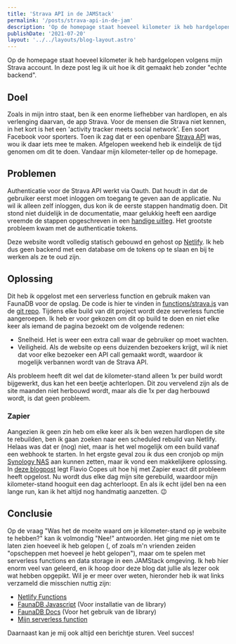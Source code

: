 ```yaml
---
title: 'Strava API in de JAMStack'
permalink: '/posts/strava-api-in-de-jam'
description: 'Op de homepage staat hoeveel kilometer ik heb hardgelopen volgens mijn Strava account. In deze post leg ik uit hoe ik dit gemaakt heb zonder "echte backend".'
publishDate: '2021-07-20'
layout: '../../layouts/blog-layout.astro'
---
```


Op de homepage staat hoeveel kilometer ik heb hardgelopen volgens mijn Strava account. In deze post leg ik uit hoe ik dit gemaakt heb zonder "echte backend".

## Doel

Zoals in mijn intro staat, ben ik een enorme liefhebber van hardlopen, en als verlenging daarvan, de app Strava. Voor de mensen die Strava niet kennen, in het kort is het een 'activity tracker meets social network'. Een soort Facebook voor sporters. Toen ik zag dat er een openbare [Strava API](https://developers.strava.com/) was, wou ik daar iets mee te maken. Afgelopen weekend heb ik eindelijk de tijd genomen om dit te doen. Vandaar mijn kilometer-teller op de homepage.

## Problemen

Authenticatie voor de Strava API werkt via Oauth. Dat houdt in dat de gebruiker eerst moet inloggen om toegang te geven aan de applicatie. Nu wil ik alleen zelf inloggen, dus kon ik de eerste stappen handmatig doen. Dit stond niet duidelijk in de documentatie, maar gelukkig heeft een aardige vreemde de stappen opgeschreven in een [handige uitleg](https://github.com/franchyze923/Code_From_Tutorials/blob/master/Strava_Api/request_links.txt). Het grootste probleem kwam met de authenticatie tokens.

Deze website wordt volledig statisch gebouwd en gehost op [Netlify](https://www.netlify.com/). Ik heb dus geen backend met een database om de tokens op te slaan en bij te werken als ze te oud zijn.

## Oplossing

Dit heb ik opgelost met een serverless function en gebruik maken van FaunaDB voor de opslag. De code is hier te vinden in [functions/strava.js](https://github.com/SanderGeraedts/Sanderg.nl/blob/master/functions/strava.js) van de [git repo](https://github.com/SanderGeraedts/Sanderg.nl). Tijdens elke build van dit project wordt deze serverless functie aangeroepen. Ik heb er voor gekozen om dit op build te doen en niet elke keer als iemand de pagina bezoekt om de volgende redenen:

- Snelheid. Het is weer een extra call waar de gebruiker op moet wachten.
- Veiligheid. Als de website op eens duizenden bezoekers krijgt, wil ik niet dat voor elke bezoeker een API call gemaakt wordt, waardoor ik mogelijk verbannen wordt van de Strava API.

Als probleem heeft dit wel dat de kilometer-stand alleen 1x per build wordt bijgewerkt, dus kan het een beetje achterlopen. Dit zou vervelend zijn als de site maanden niet herbouwd wordt, maar als die 1x per dag herbouwd wordt, is dat geen probleem.

### Zapier

Aangezien ik geen zin heb om elke keer als ik ben wezen hardlopen de site te rebuilden, ben ik gaan zoeken naar een scheduled rebuild van Netlify. Helaas was dat er (nog) niet, maar is het wel mogelijk om een build vanaf een webhook te starten. In het ergste geval zou ik dus een cronjob op mijn [Synology NAS](/uses) aan kunnen zetten, maar ik vond een makkelijkere oplossing. In [deze blogpost](https://flaviocopes.com/netlify-auto-deploy/) legt Flavio Copes uit hoe hij met Zapier exact dit probleem heeft opgelost. Nu wordt dus elke dag mijn site gerebuild, waardoor mijn kilometer-stand hooguit een dag achterloopt. En als ik echt ijdel ben na een lange run, kan ik het altijd nog handmatig aanzetten. 😉

## Conclusie

Op de vraag "Was het de moeite waard om je kilometer-stand op je website te hebben?" kan ik volmondig "Nee!" antwoorden. Het ging me niet om te laten zien hoeveel ik heb gelopen (, of zoals m'n vrienden zeiden "opscheppen met hoeveel je hebt gelopen"), maar om te spelen met serverless functions en data storage in een JAMStack omgeving. Ik heb hier enorm veel van geleerd, en ik hoop door deze blog dat jullie als lezer ook wat hebben opgepikt. Wil je er meer over weten, hieronder heb ik wat links verzameld die misschien nuttig zijn:

- [Netlify Functions](https://docs.netlify.com/functions/overview/)
- [FaunaDB Javascript](https://docs.fauna.com/fauna/current/drivers/javascript) (Voor installatie van de library)
- [FaunaDB Docs](https://docs.fauna.com/fauna/current/cookbook/?lang=javascript) (Voor het gebruik van de library)
- [Mijn serverless function](https://github.com/SanderGeraedts/Sanderg.nl/blob/master/functions/strava.js)

Daarnaast kan je mij ook altijd een berichtje sturen. Veel succes!
